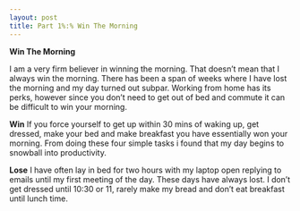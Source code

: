 ```yaml
---
layout: post
title: Part 1%:% Win The Morning
---
```



**Win The Morning**

I am a very firm believer in winning the morning. That doesn’t mean that I always win the morning. There has been a span of weeks where I have lost the morning and my day turned out subpar. Working from home has its perks, however since you don’t need to get out of bed and commute it can be difficult to win your morning.


**Win**
If you force yourself to get up within 30 mins of waking up, get dressed, make your bed and make breakfast you have essentially won your morning. From doing these four simple tasks i found that my day begins to snowball into productivity.


**Lose**
I have often lay in bed for two hours with my laptop open replying to emails until my first meeting of the day. These days have always lost. I don’t get dressed until 10:30 or 11, rarely make my bread and don’t eat breakfast until lunch time.

